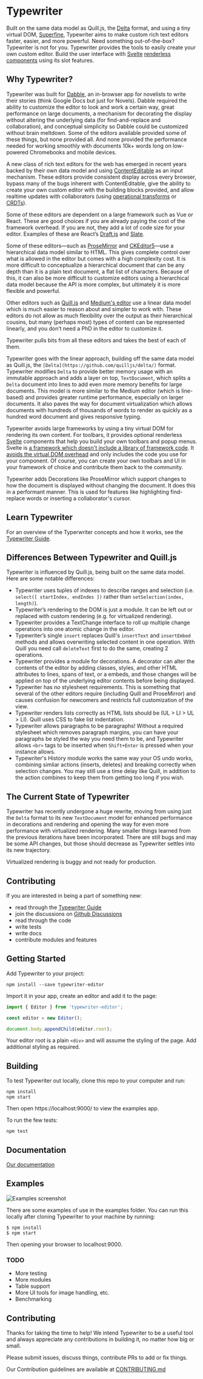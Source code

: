 # Typewriter

Built on the same data model as Quill.js, the [Delta](https://github.com/quilljs/delta/) format, and using a tiny virtual DOM, [Superfine](https://github.com/jorgebucaran/superfine), Typewriter aims to make custom rich text editors faster, easier, and more powerful. Need something out-of-the-box? Typewriter is not for you. Typewriter provides the tools to easily create your own custom editor. Build the user interface with [Svelte](https://svelte.technology/) [renderless components](https://adamwathan.me/renderless-components-in-vuejs/) using its slot features.

## Why Typewriter?

Typewriter was built for [Dabble](https://www.dabblewriter.com/), an in-browser app for novelists to write their stories (think Google Docs but just for Novels). Dabble required the ability to customize the editor to look and work a certain way, great performance on large documents, a mechanism for decorating the display without altering the underlying data (for find-and-replace and collaboration), and conceptual simplicity so Dabble could be customized without brain meltdown. Some of the editors available provided some of these things, but none provided all. And none provided the performance needed for working smoothly with documents 10k+ words long on low-powered Chromebooks and mobile devices.

A new class of rich text editors for the web has emerged in recent years backed by their own data model and using [ContentEditable](https://developer.mozilla.org/en-US/docs/Web/HTML/Global_attributes/contenteditable) as an input mechanism. These editors provide consistent display across every browser, bypass many of the bugs inherent with ContentEditable, give the ability to create your own custom editor with the building blocks provided, and allow realtime updates with collaborators (using [operational transforms](https://en.wikipedia.org/wiki/Operational_transformation) or [CRDTs](https://en.wikipedia.org/wiki/Conflict-free_replicated_data_type)).

Some of these editors are dependent on a large framework such as Vue or React. These are good choices if you are already paying the cost of the framework overhead. If you are not, they add a lot of code size for your editor. Examples of these are React’s [Draft.js](https://draftjs.org/) and [Slate](http://slatejs.org/).

Some of these editors—such as [ProseMirror](http://prosemirror.net/) and [CKEditor5](https://ckeditor.com/ckeditor-5-framework/)—use a hierarchical data model similar to HTML. This gives complete control over what is allowed in the editor but comes with a high complexity cost. It is more difficult to conceptualize a hierarchical document that can be any depth than it is a plain text document, a flat list of characters. Because of this, it can also be more difficult to customize editors using a hierarchical data model because the API is more complex, but ultimately it is more flexible and powerful.

Other editors such as [Quill.js](https://quilljs.com/) and [Medium's editor](https://medium.engineering/why-contenteditable-is-terrible-122d8a40e480) use a linear data model which is much easier to reason about and simpler to work with. These editors do not allow as much flexibility over the output as their hierarchical cousins, but many (perhaps most) types of content can be represented linearly, and you don’t need a PhD in the editor to customize it.

Typewriter pulls bits from all these editors and takes the best of each of them.

Typewriter goes with the linear approach, building off the same data model as Quill.js, the `[Delta](https://github.com/quilljs/delta/)` format. Typewriter modifies `Delta` to provide better memory usage with an immutable approach and adds a layer on top, `TextDocument`, which splits a `Delta` document into lines to add even more memory benefits for large documents. This model is more similar to the Medium editor (which is line-based) and provides greater runtime performance, especially on larger documents. It also paves the way for document virtualization which allows documents with hundreds of thousands of words to render as quickly as a hundred word document and gives responsive typing.

Typewriter avoids large frameworks by using a tiny virtual DOM for rendering its own content. For toolbars, it provides optional renderless [Svelte](https://svelte.dev/) components that help you build your own toolbars and popup menus. Svelte is [a framework which doesn't include a library of framework code](https://svelte.dev/blog/frameworks-without-the-framework). It [avoids the virtual DOM overhead](https://svelte.dev/blog/virtual-dom-is-pure-overhead) and only includes the code you use for your component. Of course, you can create your own toolbars and UI in your framework of choice and contribute them back to the community.

Typewriter adds Decorations like ProseMirror which support changes to how the document is displayed without changing the document. It does this in a performant manner. This is used for features like highlighting find-replace words or inserting a collaborator's cursor.

## Learn Typewriter

For an overview of the Typerwriter concepts and how it works, see the [Typewriter Guide](docs/guide.md).

## Differences Between Typewriter and Quill.js

Typewriter is influenced by Quill.js, being built on the same data model. Here are some notable differences:

* Typewriter uses tuples of indexes to describe ranges and selection (i.e. `select([ startIndex, endIndes ])` rather than `setSelection(index, length)`).
* Typewriter’s rendering to the DOM is just a module. It can be left out or replaced with custom rendering (e.g. for virtualized rendering).
* Typewriter provides a TextChange interface to roll up multiple change operations into one atomic change in the editor.
* Typewriter’s single `insert` replaces Quill's `insertText` and `insertEmbed` methods and allows overwriting selected content in one operation. With Quill you need call `deleteText` first to do the same, creating 2 operations.
* Typewriter provides a module for decorations. A decorator can alter the contents of the editor by adding classes, styles, and other HTML attributes to lines, spans of text, or a embeds, and those changes will be applied on top of the underlying editor contents before being displayed.
* Typewriter has _no_ stylesheet requirements. This is something that several of the other editors require (including Quill and ProseMirror) and causes confusion for newcomers and restricts full customization of the view.
* Typewriter renders lists correctly as HTML lists should be (UL > LI > UL > LI). Quill uses CSS to fake list indentation.
* Typewriter allows paragraphs to be paragraphs! Without a required stylesheet which removes paragraph margins, you can have your paragraphs be styled the way you need them to be, and Typewriter allows `<br>` tags to be inserted when `Shift+Enter` is pressed when your instance allows.
* Typewriter's History module works the same way your OS undo works, combining simliar actions (inserts, deletes) and breaking correctly when selection changes. You may still use a time delay like Quill, in addition to the action combines to keep them from getting too long if you wish.

## The Current State of Typewriter

Typewriter has recently undergone a huge rewrite, moving from using just the `Delta` format to its new `TextDocument` model for enhanced performance in decorations and rendering and opening the way for even more performance with virtualized rendering. Many smaller things learned from the previous iterations have been incorporated. There are still bugs and may be some API changes, but those should decrease as Typewriter settles into its new trajectory.

Virtualized rendering is buggy and not ready for production.

## Contributing

If you are interested in being a part of something new:
* read through the [Typewriter Guide](docs/guide.md)
* join the discussions on [Github Discussions](https://github.com/typewriter-editor/typewriter/discussions)
* read through the code
* write tests
* write docs
* contribute modules and features

## Getting Started

Add Typewriter to your project:

```
npm install --save typewriter-editor
```

Import it in your app, create an editor and add it to the page:

```js
import { Editor } from 'typewriter-editor';

const editor = new Editor();

document.body.appendChild(editor.root);
```

Your editor root is a plain `<div>` and will assume the styling of the page. Add additional styling as required.

## Building

To test Typewriter out locally, clone this repo to your computer and run:

```
npm install
npm start
```

Then open https://localhost:9000/ to view the examples app.

To run the few tests:

```
npm test
```

## Documentation

[Our documentation](docs/README.md)

## Examples

![Examples screenshot](https://raw.githubusercontent.com/typewriter-editor/typewriter/master/examples/screenshot.png)

There are some examples of use in the examples folder. You can run this locally after cloning Typewriter to your machine by running:

```
$ npm install
$ npm start
```

Then opening your browser to localhost:9000.

### TODO

* More testing
* More modules
* Table support
* More UI tools for image handling, etc.
* Benchmarking

## Contributing

Thanks for taking the time to help! We intend Typewriter to be a useful tool and always appreciate any contributions in building it, no matter how big or small.

Please submit issues, discuss things, contribute PRs to add or fix things.

Our Contribution guidelines are available at [CONTRIBUTING.md](CONTRIBUTING.md)
